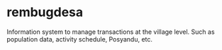 # rembugdesa
Information system to manage transactions at the village level. Such as population data, activity schedule, Posyandu, etc.
